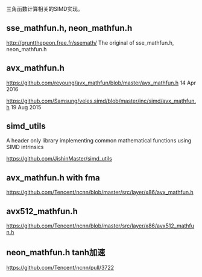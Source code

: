 三角函数计算相关的SIMD实现。

## sse_mathfun.h, neon_mathfun.h
http://gruntthepeon.free.fr/ssemath/
The original of sse_mathfun.h, neon_mathfun.h

## avx_mathfun.h

https://github.com/reyoung/avx_mathfun/blob/master/avx_mathfun.h   14 Apr 2016

https://github.com/Samsung/veles.simd/blob/master/inc/simd/avx_mathfun.h    19 Aug 2015

## simd_utils
A header only library implementing common mathematical functions using SIMD intrinsics

https://github.com/JishinMaster/simd_utils

## avx_mathfun.h with fma
https://github.com/Tencent/ncnn/blob/master/src/layer/x86/avx_mathfun.h


## avx512_mathfun.h
https://github.com/Tencent/ncnn/blob/master/src/layer/x86/avx512_mathfun.h

## neon_mathfun.h tanh加速
https://github.com/Tencent/ncnn/pull/3722

